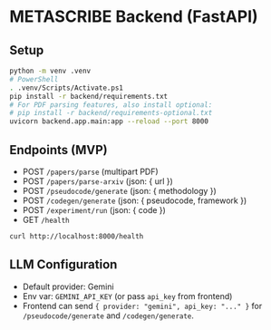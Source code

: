 # METASCRIBE Backend (FastAPI)

## Setup

```bash
python -m venv .venv
# PowerShell
. .venv/Scripts/Activate.ps1
pip install -r backend/requirements.txt
# For PDF parsing features, also install optional:
# pip install -r backend/requirements-optional.txt
uvicorn backend.app.main:app --reload --port 8000
```

## Endpoints (MVP)
- POST `/papers/parse` (multipart PDF)
- POST `/papers/parse-arxiv` (json: { url })
- POST `/pseudocode/generate` (json: { methodology })
- POST `/codegen/generate` (json: { pseudocode, framework })
- POST `/experiment/run` (json: { code })
- GET `/health`

```bash
curl http://localhost:8000/health
```

## LLM Configuration
- Default provider: Gemini
- Env var: `GEMINI_API_KEY` (or pass `api_key` from frontend)
- Frontend can send `{ provider: "gemini", api_key: "..." }` for `/pseudocode/generate` and `/codegen/generate`.



